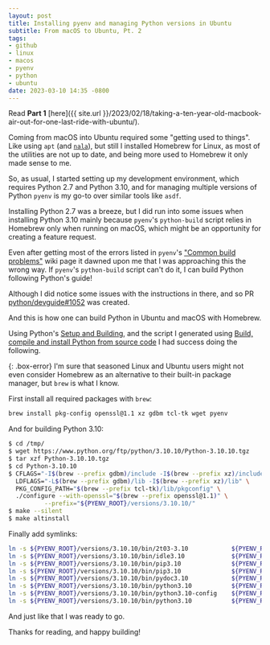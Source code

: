 ```yaml
---
layout: post
title: Installing pyenv and managing Python versions in Ubuntu
subtitle: From macOS to Ubuntu, Pt. 2
tags:
- github
- linux
- macos
- pyenv
- python
- ubuntu
date: 2023-03-10 14:35 -0800
---
```

Read **Part 1** [here]({{ site.url }}/2023/02/18/taking-a-ten-year-old-macbook-air-out-for-one-last-ride-with-ubuntu/).

Coming from macOS into Ubuntu required some "getting used to things". Like using `apt` (and
[`nala`](https://gitlab.com/volian/nala/-/wikis/Installation)), but still I installed Homebrew for Linux, as most of
the utilities are not up to date, and being more used to Homebrew it only made sense to me.

So, as usual, I started setting up my development environment, which requires Python 2.7 and Python 3.10, and for
managing multiple versions of Python `pyenv` is my go-to over similar tools like `asdf`.

Installing Python 2.7 was a breeze, but I did run into some issues when installing Python 3.10 mainly because `pyenv`'s
`python-build` script relies in Homebrew only when running on macOS, which might be an opportunity for creating a
feature request.

Even after getting most of the errors listed in `pyenv`'s
["Common build problems"](https://github.com/pyenv/pyenv/wiki/Common-build-problems) wiki page it dawned upon me that I
was approaching this the wrong way. If `pyenv`'s `python-build` script can't do it, I can build Python following
Python's guide!

Although I did notice some issues with the instructions in there, and so PR
[python/devguide#1052](https://github.com/python/devguide/pull/1052) was created.

And this is how one can build Python in Ubuntu and macOS with Homebrew.

Using Python's [Setup and Building](https://devguide.python.org/getting-started/setup-building/), and the script I
generated using [Build, compile and install Python from source code](https://www.build-python-from-source.com/) I had
success doing the following.

{: .box-error}
I'm sure that seasoned Linux and Ubuntu users might not even consider Homebrew as an alternative to their built-in
package manager, but `brew` is what I know.

First install all required packages with `brew`:

```sh
brew install pkg-config openssl@1.1 xz gdbm tcl-tk wget pyenv
```

And for building Python 3.10:

```sh
$ cd /tmp/
$ wget https://www.python.org/ftp/python/3.10.10/Python-3.10.10.tgz
$ tar xzf Python-3.10.10.tgz
$ cd Python-3.10.10
$ CFLAGS="-I$(brew --prefix gdbm)/include -I$(brew --prefix xz)/include"  \
  LDFLAGS="-L$(brew --prefix gdbm)/lib -I$(brew --prefix xz)/lib" \
  PKG_CONFIG_PATH="$(brew --prefix tcl-tk)/lib/pkgconfig" \
  ./configure --with-openssl="$(brew --prefix openssl@1.1)" \
          --prefix="${PYENV_ROOT}/versions/3.10.10/"
$ make --silent
$ make altinstall
```

Finally add symlinks:

```sh
ln -s ${PYENV_ROOT}/versions/3.10.10/bin/2t03-3.10            ${PYENV_ROOT}/versions/3.10.10/bin/2to3
ln -s ${PYENV_ROOT}/versions/3.10.10/bin/idle3.10             ${PYENV_ROOT}/versions/3.10.10/bin/idle
ln -s ${PYENV_ROOT}/versions/3.10.10/bin/pip3.10              ${PYENV_ROOT}/versions/3.10.10/bin/pip
ln -s ${PYENV_ROOT}/versions/3.10.10/bin/pip3.10              ${PYENV_ROOT}/versions/3.10.10/bin/pip3
ln -s ${PYENV_ROOT}/versions/3.10.10/bin/pydoc3.10            ${PYENV_ROOT}/versions/3.10.10/bin/pydoc
ln -s ${PYENV_ROOT}/versions/3.10.10/bin/python3.10           ${PYENV_ROOT}/versions/3.10.10/bin/python
ln -s ${PYENV_ROOT}/versions/3.10.10/bin/python3.10-config    ${PYENV_ROOT}/versions/3.10.10/bin/python-config
ln -s ${PYENV_ROOT}/versions/3.10.10/bin/python3.10           ${PYENV_ROOT}/versions/3.10.10/bin/python3
```

And just like that I was ready to go.

Thanks for reading, and happy building!
